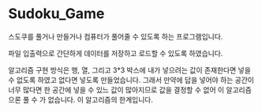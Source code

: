# Sudoku_Game
스도쿠를 풀거나 만들거나 컴퓨터가 풀어줄 수 있도록 하는 프로그램입니다.

파일 입출력으로 간단하게 데이터를 저장하고 로드할 수 있도록 하였습니다.

알고리즘 구현 방식은 행, 열, 그리고 3*3 박스에 내가 넣으려는 값이 존재한다면
넣을 수 없도록 하였고 없다면 넣도록 만들었습니다. 그래서 만약에 답을 넣어야 하는
공간이 너무 많다면 한 공간에 넣을 수 있느 값이 많아지므로 값을 결정할 수 없어 
이 알고리즘으론 풀 수 가 없습니다. 이 알고리즘의 한계입니다.
